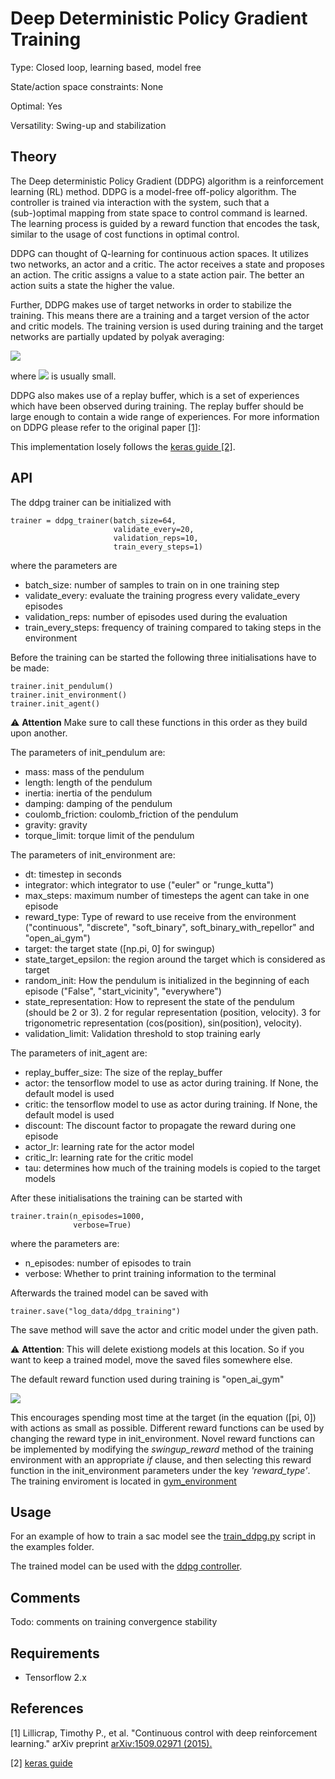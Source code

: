 # Deep Deterministic Policy Gradient Training #

Type: Closed loop, learning based, model free

State/action space constraints: None

Optimal: Yes

Versatility: Swing-up and stabilization

## Theory

The Deep deterministic Policy Gradient (DDPG) algorithm is a reinforcement learning (RL) method. DDPG is a model-free off-policy algorithm.  The controller is trained via interaction with 
the system, such that a (sub-)optimal mapping from state space 
to control command is learned. The learning process is guided by 
a reward function that encodes the task, similar to the usage of 
cost functions in optimal control. 

DDPG can thought of Q-learning for continuous action spaces. 
It utilizes two networks, an actor and a critic. The actor receives a state and proposes an action. The critic assigns a value to a state action pair. The better an action suits a state the higher the value.

Further, DDPG makes use of target networks in order to stabilize the training. This means there are a training and a target version of the actor and critic models. The training version is used during training and the target networks are partially updated by polyak averaging:

<img src="https://render.githubusercontent.com/render/math?math=\phi_{targ} = \tau \phi_{targ} %2B (1 - \tau) \phi_{train}">

where <img src="https://render.githubusercontent.com/render/math?math=\tau"> is usually small.

DDPG also makes use of a replay buffer, which is a set of experiences which have been observed during training. The replay buffer should be large enough to contain a wide range of experiences.
For more information on DDPG please refer to the original paper [[1]](https://arxiv.org/abs/1509.02971v6):

This implementation losely follows the [keras guide [2]](https://keras.io/examples/rl/ddpg_pendulum/).


## API

The ddpg trainer can be initialized with

    trainer = ddpg_trainer(batch_size=64,
                           validate_every=20,
                           validation_reps=10,
                           train_every_steps=1)

where the parameters are

- batch_size: number of samples to train on in one training step
- validate_every: evaluate the training progress every validate_every episodes
- validation_reps: number of episodes used during the evaluation
- train_every_steps: frequency of training compared to taking steps in the environment

Before the training can be started the following three initialisations have to be made:

    trainer.init_pendulum()
    trainer.init_environment()
    trainer.init_agent()

:warning: **Attention** Make sure to call these functions in this order as they build upon another.

The parameters of init_pendulum are:

- mass: mass of the pendulum
- length: length of the pendulum
- inertia: inertia of the pendulum
- damping: damping of the pendulum
- coulomb_friction: coulomb_friction of the pendulum
- gravity: gravity
- torque_limit: torque limit of the pendulum

The parameters of init_environment are:

- dt: timestep in seconds
- integrator: which integrator to use ("euler" or "runge_kutta")
- max_steps: maximum number of timesteps the agent can take in one episode
- reward_type: Type of reward to use receive from the environment ("continuous", "discrete", "soft_binary", soft_binary_with_repellor" and "open_ai_gym")
- target: the target state ([np.pi, 0] for swingup)
- state_target_epsilon: the region around the target which is considered as target
- random_init: How the pendulum is initialized in the beginning of each episode ("False", "start_vicinity", "everywhere")
- state_representation: How to represent the state of the pendulum (should be 2 or 3). 2 for regular representation (position, velocity). 3 for trigonometric representation (cos(position), sin(position), velocity).
- validation_limit: Validation threshold to stop training early

The parameters of init_agent are:

- replay_buffer_size: The size of the replay_buffer
- actor: the tensorflow model to use as actor during training. If None, the default model is used
- critic: the tensorflow model to use as actor during training. If None, the default model is used
- discount: The discount factor to propagate the reward during one episode
- actor_lr: learning rate for the actor model
- critic_lr: learning rate for the critic model
- tau: determines how much of the training models is copied to the target models

After these initialisations the training can be started with

    trainer.train(n_episodes=1000,
                  verbose=True)

where the parameters are:

- n_episodes: number of episodes to train
- verbose: Whether to print training information to the terminal

Afterwards the trained model can be saved with

    trainer.save("log_data/ddpg_training")

The save method will save the actor and critic model under the given path.


:warning: **Attention**: This will delete existiong models at this location. So if you want to keep a trained 
model, move the saved files somewhere else.

The default reward function used during training is "open_ai_gym"

<img src="https://render.githubusercontent.com/render/math?math=r=-(\theta-\pi)^{2}-0.1 (\dot{\theta}-0)^{2}-0.001 u^{2}">

This encourages spending most time at the target (in the equation ([pi, 0]) with actions as small as possible. Different reward functions can be used by changing the reward type in init_environment. 
Novel reward functions can be implemented by modifying the *swingup_reward* method of the training environment with 
an appropriate *if* clause, and then selecting this reward function in 
the init_environment parameters under the key *'reward_type'*. The training 
enviroment is located in [gym_environment](https://github.com/dfki-ric-underactuated-lab/torque_limited_simple_pendulum/tree/master/software/python/simple_pendulum/simulation)

## Usage

For an example of how to train a sac model see the [train_ddpg.py](https://github.com/dfki-ric-underactuated-lab/torque_limited_simple_pendulum/blob/master/software/python/examples/sim_ddpg.py) script in the examples folder.

The trained model can be used with the [ddpg controller](https://github.com/dfki-ric-underactuated-lab/torque_limited_simple_pendulum/tree/master/software/python/simple_pendulum/controllers/ddpg).

## Comments
Todo: comments on training convergence stability


## Requirements

- Tensorflow 2.x

## References

[1] Lillicrap, Timothy P., et al. "Continuous control with deep reinforcement learning." arXiv preprint [arXiv:1509.02971 (2015).](https://arxiv.org/abs/1509.02971v6)

[2] [keras guide](https://keras.io/examples/rl/ddpg_pendulum/)


